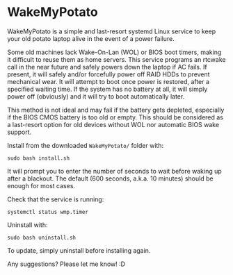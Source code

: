 # WakeMyPotato

WakeMyPotato is a simple and last-resort systemd Linux service
to keep your old potato laptop alive in the event of a power failure.

Some old machines lack Wake-On-Lan (WOL) or BIOS boot timers,
making it difficult to reuse them as home servers.
This service programs an rtcwake call in the near future and safely powers down the laptop if AC fails.
If present, it will safely and/or forcefully power off RAID HDDs to prevent mechanical wear.
It will attempt to boot once power is restored, after a specified waiting time.
If the system has no battery at all, it will simply power off (obviously)
and it will try to boot automatically later.

This method is not ideal and may fail if the battery gets depleted,
especially if the BIOS CMOS battery is too old or empty.
This should be considered as a last-resort option for old devices
without WOL nor automatic BIOS wake support.

Install from the downloaded `WakeMyPotato/` folder with:
```shell
sudo bash install.sh
```

It will prompt you to enter the number of seconds to wait before waking up after a blackout.
The default (600 seconds, a.k.a. 10 minutes) should be enough for most cases.

Check that the service is running:
```shell
systemctl status wmp.timer
```

Uninstall with:
```shell
sudo bash uninstall.sh
```

To update, simply uninstall before installing again.

Any suggestions? Please let me know! :D

